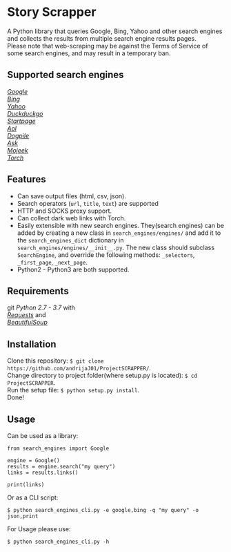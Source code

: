 # Story Scrapper  
A Python library that queries Google, Bing, Yahoo and other search engines and collects the results from multiple search engine results pages.  
Please note that web-scraping may be against the Terms of Service of some search engines, and may result in a temporary ban.

## Supported search engines  

_[Google](https://www.google.com)_  
_[Bing](https://www.bing.com)_  
_[Yahoo](https://search.yahoo.com)_  
_[Duckduckgo](https://duckduckgo.com)_  
_[Startpage](https://www.startpage.com)_  
_[Aol](https://search.aol.com)_  
_[Dogpile](https://www.dogpile.com)_  
_[Ask](https://uk.ask.com)_  
_[Mojeek](https://www.mojeek.com)_  
_[Torch](http://xmh57jrzrnw6insl.onion/4a1f6b371c/search.cgi)_  

## Features  

 - Can save output files (html, csv, json).  
 - Search operators (`url`, `title`, `text`) are supported  
 - HTTP and SOCKS proxy support.  
 - Can collect dark web links with Torch.  
 - Easily extensible with new search engines. They(search engines) can be added by creating a new class in `search_engines/engines/` and add it to the  `search_engines_dict` dictionary in `search_engines/engines/__init__.py`. The new class should subclass `SearchEngine`, and override the following methods: `_selectors`, `_first_page`, `_next_page`. 
 - Python2 - Python3 are both supported.  

## Requirements  

git
_Python 2.7 - 3.7_ with  
_[Requests](http://docs.python-requests.org/en/master/)_ and  
_[BeautifulSoup](https://www.crummy.com/software/BeautifulSoup/bs4/doc/)_  

## Installation  

Clone this repository: `$ git clone https://github.com/andrijaJ01/ProjectSCRAPPER/`.  
Change directory to project folder(where setup.py is located): `$ cd ProjectSCRAPPER`.  
Run the setup file: `$ python setup.py install`.  
Done!  

## Usage  

Can be used as a library:  

```
from search_engines import Google

engine = Google()
results = engine.search("my query")
links = results.links()

print(links)
```

Or as a CLI script:  

```  
$ python search_engines_cli.py -e google,bing -q "my query" -o json,print
```

For Usage please use:
```  
$ python search_engines_cli.py -h
```
